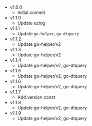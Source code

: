 - v1.0.0
  - Initial commit
- v1.1.0
  - Update ezlog
- v1.1.1
  - Update `go-helper`, `go-dtquery`
- v1.1.2
  - Update go-helper/v2
- v1.1.3
  - Update go-helper/v2
- v1.1.4
  - Update go-helper/v2, go-dtquery
- v1.1.5
  - Update go-helper/v2, go-dtquery
- v1.1.6
  - Update go-helper/v2, go-dtquery
- v1.1.7
  - Add version const
- v1.1.8
  - Update go-helper/v2, go-dtquery
- v1.1.9
  - Update go-helper/v2, go-dtquery
